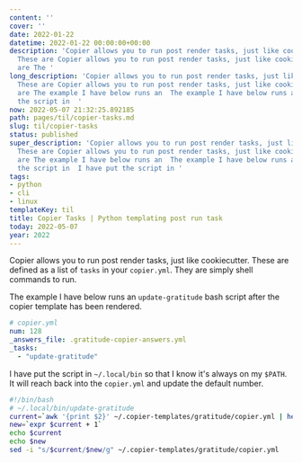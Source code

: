 ```yaml
---
content: ''
cover: ''
date: 2022-01-22
datetime: 2022-01-22 00:00:00+00:00
description: 'Copier allows you to run post render tasks, just like cookiecutter.
  These are Copier allows you to run post render tasks, just like cookiecutter. These
  are The '
long_description: 'Copier allows you to run post render tasks, just like cookiecutter.
  These are Copier allows you to run post render tasks, just like cookiecutter. These
  are The example I have below runs an  The example I have below runs an  I have put
  the script in  '
now: 2022-05-07 21:32:25.892185
path: pages/til/copier-tasks.md
slug: til/copier-tasks
status: published
super_description: 'Copier allows you to run post render tasks, just like cookiecutter.
  These are Copier allows you to run post render tasks, just like cookiecutter. These
  are The example I have below runs an  The example I have below runs an  I have put
  the script in  I have put the script in '
tags:
- python
- cli
- linux
templateKey: til
title: Copier Tasks | Python templating post run task
today: 2022-05-07
year: 2022
---
```


Copier allows you to run post render tasks, just like cookiecutter. These are
defined as a list of `tasks` in your `copier.yml`.  They are simply shell
commands to run.

The example I have below runs an `update-gratitude` bash script after the
copier template has been rendered.

``` yaml
# copier.yml
num: 128
_answers_file: .gratitude-copier-answers.yml
_tasks:
  - "update-gratitude"
```

I have put the script in `~/.local/bin` so that I know it's always on my
`$PATH`.  It will reach back into the `copier.yml` and update the default
number.


``` bash
#!/bin/bash
# ~/.local/bin/update-gratitude
current=`awk '{print $2}' ~/.copier-templates/gratitude/copier.yml | head -n 1`
new=`expr $current + 1`
echo $current
echo $new
sed -i "s/$current/$new/g" ~/.copier-templates/gratitude/copier.yml
```